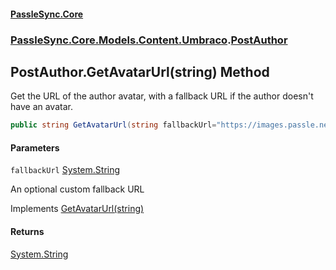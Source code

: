 #### [PassleSync.Core](index.md 'index')
### [PassleSync.Core.Models.Content.Umbraco](PassleSync.Core.Models.Content.Umbraco.md 'PassleSync.Core.Models.Content.Umbraco').[PostAuthor](PassleSync.Core.Models.Content.Umbraco.PostAuthor.md 'PassleSync.Core.Models.Content.Umbraco.PostAuthor')

## PostAuthor.GetAvatarUrl(string) Method

Get the URL of the author avatar, with a fallback URL if the author doesn't have an avatar.

```csharp
public string GetAvatarUrl(string fallbackUrl="https://images.passle.net/200x200/assets/images/no_avatar.png");
```
#### Parameters

<a name='PassleSync.Core.Models.Content.Umbraco.PostAuthor.GetAvatarUrl(string).fallbackUrl'></a>

`fallbackUrl` [System.String](https://docs.microsoft.com/en-us/dotnet/api/System.String 'System.String')

An optional custom fallback URL

Implements [GetAvatarUrl(string)](https://docs.microsoft.com/en-us/dotnet/api/PassleSync.Core.API.Models.IBasicAuthorDetails.GetAvatarUrl#PassleSync_Core_API_Models_IBasicAuthorDetails_GetAvatarUrl_System_String_ 'PassleSync.Core.API.Models.IBasicAuthorDetails.GetAvatarUrl(System.String)')

#### Returns
[System.String](https://docs.microsoft.com/en-us/dotnet/api/System.String 'System.String')